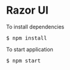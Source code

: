 # Razor UI

To install dependencies

<pre>
$ npm install
</pre>

To start application

<pre>
$ npm start
</pre>
